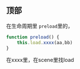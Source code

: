 ## 顶部

在生命周期里 `preload`里的，
```js
function preload() {
    this.load.xxxx(aa,bb)
}
```
在xxxx里，在scene里找load